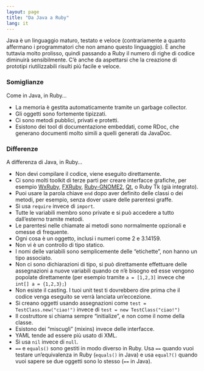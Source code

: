 ```yaml
---
layout: page
title: "Da Java a Ruby"
lang: it
---
```


Java è un linguaggio maturo, testato e veloce (contrariamente a quanto
affermano i programmatori che non amano questo linguaggio). È anche
tuttavia molto prolisso, quindi passando a Ruby il numero di righe di
codice diminuirà sensibilmente. C’è anche da aspettarsi che la creazione
di prototipi riutilizzabili risulti più facile e veloce.

### Somiglianze

Come in Java, in Ruby…

* La memoria è gestita automaticamente tramite un garbage collector.
* Gli oggetti sono fortemente tipizzati.
* Ci sono metodi pubblici, privati e protetti.
* Esistono dei tool di documentazione embeddati, come RDoc, che generano
  documenti molto simili a quelli generati da JavaDoc.

### Differenze

A differenza di Java, in Ruby…

* Non devi compilare il codice, viene eseguito direttamente.
* Ci sono molti toolkit di terze parti per creare interfacce grafiche,
  per esempio [WxRuby][1], [FXRuby][2], [Ruby-GNOME2][3], [Qt][4],
  o Ruby Tk (già integrato).
* Puoi usare la parola chiave `end` dopo aver definito delle classi o
  dei metodi, per esempio, senza dover usare delle parentesi graffe.
* Si usa `require` invece di `import`.
* Tutte le variabili membro sono private e si può accedere a tutto
  dall’esterno tramite metodi.
* Le parentesi nelle chiamate ai metodi sono normalmente opzionali e
  omesse di frequente.
* Ogni cosa è un oggetto, inclusi i numeri come 2 e 3.14159.
* Non vi è un controllo di tipo statico.
* I nomi delle variabili sono semplicemente delle “etichette”, non hanno
  un tipo associato.
* Non ci sono dichiarazioni di tipo, si può direttamente effettuare
  delle assegnazioni a nuove variabili quando ce n’è bisogno ed esse
  vengono popolate direttamente (per esempio tramite `a = [1,2,3]`
  invece che `int[] a = {1,2,3};`)
* Non esiste il casting. I tuoi unit test ti dovrebbero dire prima che
  il codice venga eseguito se verrà lanciata un’eccezione.
* Si creano oggetti usando assegnazioni come `test =
  TestClass.new("ciao!")` invece di `test = new TestClass("ciao!")`
* Il costruttore si chiama sempre “initialize”, e non come il nome della
  classe.
* Esistono dei “miscugli” (mixins) invece delle interfacce.
* YAML tende ad essere più usato di XML.
* Si usa `nil` invece di `null`.
* `==` e `equals()` sono gestiti in modo diverso in Ruby. Usa `==`
  quando vuoi testare un’equivalenza in Ruby (`equals()` in Java) e usa
  `equal?()` quando vuoi sapere se due oggetti sono lo stesso (`==` in
  Java).



[1]: http://wxruby.rubyforge.org/wiki/wiki.pl
[2]: http://www.fxruby.org/
[3]: https://ruby-gnome2.osdn.jp/
[4]: https://github.com/ryanmelt/qtbindings/
